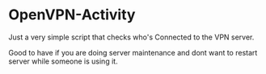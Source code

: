 # OpenVPN-Activity
Just a very simple script that checks who's Connected to the VPN server. 

Good to have if you are doing server maintenance and dont want to restart server while someone is using it.
